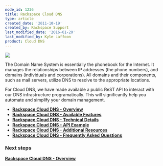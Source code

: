 ```yaml
---
node_id: 1236
title: Rackspace Cloud DNS
type: article
created_date: '2011-10-19'
created_by: Rackspace Support
last_modified_date: '2016-01-20'
last_modified_by: Kyle Laffoon
product: Cloud DNS
---
```


![](http://c783359.r59.cf2.rackcdn.com/DNS_logo.jpg)

The Domain Name System is essentially the phonebook for the Internet. It
manages the relationships between IP addresses (the phone numbers), and
domains (individuals and corporations). All domains and their
components, such as mail servers, utilize DNS to resolve to the
appropriate locations.

For Cloud DNS, we have made available a public ReST API to interact with
our DNS infrastructure programatically. This will significantly help you
automate and simplify your domain management.

-   **[Rackspace Cloud DNS -
    Overview](/how-to/rackspace-cloud-dns-overview)**
-   **[Rackspace Cloud DNS - Available
    Features](/how-to/rackspace-cloud-dns-available-features)**
-   **[Rackspace Cloud DNS - Technical
    Details](/how-to/rackspace-cloud-dns-technical-details)**
-   **[Rackspace Cloud DNS - API
    Example](/how-to/rackspace-cloud-dns-api-example)**
-   [**Rackspace Cloud DNS - Additional
    Resources**](/how-to/rackspace-cloud-dns-additional-resources)
-   [**Rackspace Cloud DNS - Frequently Asked
    Questions**](/how-to/cloud-dns-faq)



### Next steps

**[Rackspace Cloud DNS -
Overview](/how-to/rackspace-cloud-dns-overview)**

